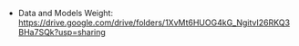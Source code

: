 - Data and Models Weight: https://drive.google.com/drive/folders/1XvMt6HUOG4kG_NgitvI26RKQ3BHa7SQk?usp=sharing
